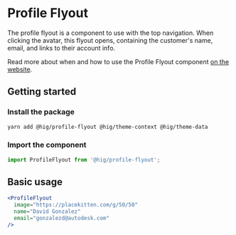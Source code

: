 # Profile Flyout

The profile flyout is a component to use with the top navigation. When clicking the avatar, this flyout opens, containing the customer's name, email, and links to their account info.

Read more about when and how to use the Profile Flyout component [on the website](https://hig.autodesk.com/web/components/top-nav).


## Getting started

### Install the package

```bash
yarn add @hig/profile-flyout @hig/theme-context @hig/theme-data
```

### Import the component

```js
import ProfileFlyout from '@hig/profile-flyout';
```

## Basic usage

```jsx
<ProfileFlyout
  image="https://placekitten.com/g/50/50"
  name="David Gonzalez"
  email="gonzalezd@autodesk.com"
/>
```

